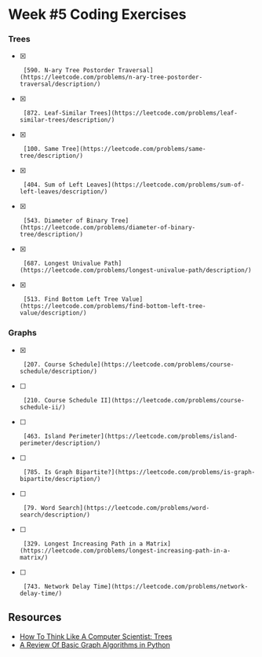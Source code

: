 # Week #5 Coding Exercises


### Trees
- [x]      [590. N-ary Tree Postorder Traversal](https://leetcode.com/problems/n-ary-tree-postorder-traversal/description/)
- [x]      [872. Leaf-Similar Trees](https://leetcode.com/problems/leaf-similar-trees/description/)
- [x]      [100. Same Tree](https://leetcode.com/problems/same-tree/description/)
- [x]      [404. Sum of Left Leaves](https://leetcode.com/problems/sum-of-left-leaves/description/)
- [x]      [543. Diameter of Binary Tree](https://leetcode.com/problems/diameter-of-binary-tree/description/)
- [x]      [687. Longest Univalue Path](https://leetcode.com/problems/longest-univalue-path/description/)
- [x]      [513. Find Bottom Left Tree Value](https://leetcode.com/problems/find-bottom-left-tree-value/description/)


### Graphs
- [x]      [207. Course Schedule](https://leetcode.com/problems/course-schedule/description/)        
- [ ]      [210. Course Schedule II](https://leetcode.com/problems/course-schedule-ii/)
- [ ]      [463. Island Perimeter](https://leetcode.com/problems/island-perimeter/description/)        
- [ ]      [785. Is Graph Bipartite?](https://leetcode.com/problems/is-graph-bipartite/description/)        
- [ ]      [79. Word Search](https://leetcode.com/problems/word-search/description/)
- [ ]      [329. Longest Increasing Path in a Matrix](https://leetcode.com/problems/longest-increasing-path-in-a-matrix/)
- [ ]      [743. Network Delay Time](https://leetcode.com/problems/network-delay-time/)        



##  Resources

*   [How To Think Like A Computer Scientist: Trees](http://www.openbookproject.net/thinkcs/python/english2e/ch21.html)
*   [A Review Of Basic Graph Algorithms in Python](https://sahandsaba.com/review-of-basic-algorithms-and-data-structures-in-python-graph-algorithms.html)